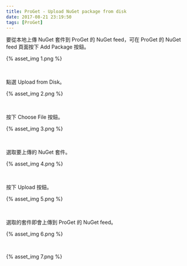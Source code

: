 ```yaml
---
title: ProGet - Upload NuGet package from disk
date: 2017-08-21 23:19:50
tags: [ProGet]
---
```


要從本地上傳 NuGet 套件到 ProGet 的 NuGet feed，可在 ProGet 的 NuGet feed 頁面按下 Add Package 按鈕。  

<!-- More -->

{% asset_img 1.png %}

<br/>


點選 Upload from Disk。  

{% asset_img 2.png %}

<br/>


按下 Choose File 按鈕。  

{% asset_img 3.png %}

<br/>


選取要上傳的 NuGet 套件。  

{% asset_img 4.png %}

<br/>


按下 Upload 按鈕。  

{% asset_img 5.png %}

<br/>


選取的套件即會上傳到 ProGet 的 NuGet feed。  

{% asset_img 6.png %}

<br/>



{% asset_img 7.png %}

<br/>

